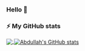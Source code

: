 ### Hello 👋

### :zap: My GitHub stats

<a href="https://github.com/zer-far">
  <img align="center" src="https://github-readme-stats.vercel.app/api/top-langs/?username=zer-far&hide=c,php&title_color=ffffff&text_color=c9cacc&icon_color=2bbc8a&bg_color=1d1f21" />
</a>
<a href="https://github.com/zer-far">
  <img align="center" src="https://github-readme-stats.vercel.app/api?username=zer-far&show_icons=true&cache_seconds=1800&line_height=27&count_private=true&include_all_commits=true&title_color=ffffff&text_color=c9cacc&icon_color=2bbc8a&bg_color=1d1f21" alt="Abdullah's GitHub stats" />
</a>
